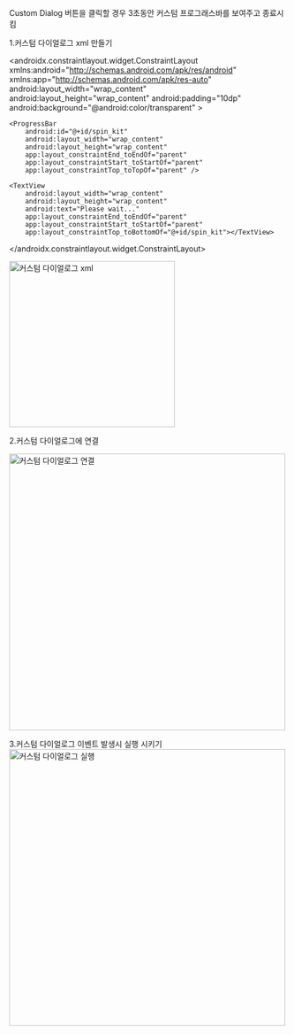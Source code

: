 Custom Dialog
버튼을 클릭할 경우 3초동안 커스텀 프로그래스바를 보여주고 종료시킴

1.커스텀 다이얼로그 xml 만들기

<?xml version="1.0" encoding="utf-8"?>
<androidx.constraintlayout.widget.ConstraintLayout xmlns:android="http://schemas.android.com/apk/res/android"
    xmlns:app="http://schemas.android.com/apk/res-auto"
    android:layout_width="wrap_content"
    android:layout_height="wrap_content"
    android:padding="10dp"
    android:background="@android:color/transparent"
    >

    <ProgressBar
        android:id="@+id/spin_kit"
        android:layout_width="wrap_content"
        android:layout_height="wrap_content"
        app:layout_constraintEnd_toEndOf="parent"
        app:layout_constraintStart_toStartOf="parent"
        app:layout_constraintTop_toTopOf="parent" />

    <TextView
        android:layout_width="wrap_content"
        android:layout_height="wrap_content"
        android:text="Please wait..."
        app:layout_constraintEnd_toEndOf="parent"
        app:layout_constraintStart_toStartOf="parent"
        app:layout_constraintTop_toBottomOf="@+id/spin_kit"></TextView>

</androidx.constraintlayout.widget.ConstraintLayout>

<img width="300" alt="커스텀 다이얼로그 xml" src="https://user-images.githubusercontent.com/28819051/139573423-f236103b-e00f-4797-9662-afc95c89f2f8.PNG">

2.커스텀 다이얼로그에 연결

<img width="500" alt="커스텀 다이얼로그 연결" src="https://user-images.githubusercontent.com/28819051/139573441-0fe0c0ef-ed1e-4cfc-8a19-5bd3934646ad.PNG">

3.커스텀 다이얼로그 이벤트 발생시 실행 시키기
<img width="500" alt="커스텀 다이얼로그 실행" src="https://user-images.githubusercontent.com/28819051/139573481-d7ac9336-8d5b-4fe0-8891-1623f5d76ec0.PNG">



